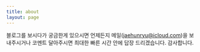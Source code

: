 ```yaml
---
title: about
layout: page
---
```



블로그를 보시다가 궁금한게 있으시면 언제든지 메일(jaehunryu@icloud.com)을 보내주시거나 코멘트 달아주시면 최대한 빠른 시간 안에 답장 드리겠습니다. 감사합니다. 
